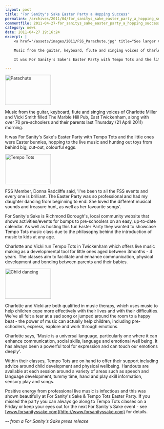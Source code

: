 ```yaml
---
layout: post
title: "For Sanity's Sake Easter Party a Hopping Success"
permalink: /archives/2011/04/for_sanitys_sake_easter_party_a_hopping_success.html
commentfile: 2011-04-27-for_sanitys_sake_easter_party_a_hopping_success
category: news
date: 2011-04-27 19:16:24
excerpt: |
    <a href="/assets/images/2011/FSS_Parachute.jpg" title="See larger version of - Parachute"><img src="/assets/images/2011/FSS_Parachute_thumb.jpg" width="150" height="99" alt="Parachute" class="photo right" /></a>
    
    Music from the guitar, keyboard, flute and singing voices of Charlotte Miller and Vicki Smith filled The Marble Hill Pub, East Twickenham, along with over 70 pre-schoolers and their parents last Thursday (21 April 2011) morning.
    
    It was For Sanity's Sake's Easter Party with Tempo Tots and the little ones were Easter bunnies, hopping to the live music and hunting out toys from behind big, cut-out, colourful eggs.

---
```


<a href="/assets/images/2011/FSS_Parachute.jpg" title="See larger version of - Parachute"><img src="/assets/images/2011/FSS_Parachute_thumb.jpg" width="150" height="99" alt="Parachute" class="photo right" /></a>

Music from the guitar, keyboard, flute and singing voices of Charlotte Miller and Vicki Smith filled The Marble Hill Pub, East Twickenham, along with over 70 pre-schoolers and their parents last Thursday (21 April 2011) morning.

It was For Sanity's Sake's Easter Party with Tempo Tots and the little ones were Easter bunnies, hopping to the live music and hunting out toys from behind big, cut-out, colourful eggs.

<a href="/assets/images/2011/FSS_Tempo-Tots-singing.jpg" title="See larger version of - Tempo Tots"><img src="/assets/images/2011/FSS_Tempo-Tots-singing_thumb.jpg" width="150" height="99" alt="Tempo Tots" class="photo right" /></a>

FSS Member, Donna Radcliffe said, 'I've been to all the FSS events and every one is brilliant. The Easter Party was so professional and had my daughter dancing from beginning to end. She loved the different musical sounds and treasure hunt, as well as her favourite songs'.

For Sanity's Sake is Richmond Borough's, local community website that shows activities/events for bumps to pre-schoolers on an easy, up-to-date calendar. As well as hosting this fun Easter Party they wanted to showcase Tempo Tots music class due to the philosophy behind the introduction of music to kids at any age.

Charlotte and Vicki run Tempo Tots in Twickenham which offers live music making as a developmental tool for little ones aged between 3months - 4 years. The classes aim to facilitate and enhance communication, physical development and bonding between parents and their babies.

<a href="/assets/images/2011/FSS_Olivia-Radcliffe.jpg" title="See larger version of - Child dancing"><img src="/assets/images/2011/FSS_Olivia-Radcliffe_thumb.jpg" width="150" height="99" alt="Child dancing" class="photo right" /></a>

Charlotte and Vicki are both qualified in music therapy, which uses music to help children cope more effectively with their lives and with their difficulties. We've all felt a tear at a sad song or jumped around the room to a happy beat - the power of music can actually help children, including pre-schoolers, express, explore and work through emotions.

Charlotte says, 'Music is a universal language, particularly one where it can enhance communication, social skills, language and emotional well being. It has always been a powerful tool for expression and can touch our emotions deeply'.

Within their classes, Tempo Tots are on hand to offer their support including advice around child development and physical wellbeing. Handouts are available at each session around a variety of areas such as speech and language development, tummy time, hand and play skill information, sensory play and songs.

Positive energy from professional live music is infectious and this was shown beautifully at For Sanity's Sake & Tempo Tots Easter Party. If you missed the party you can always go along to Tempo Tots classes on a Friday or keep your eyes out for the next For Sanity's Sake event - see [www.forsanityssake.com](http://www.forsanityssake.com) for details.

<cite>-- from a For Sanity's Sake press release</cite>
